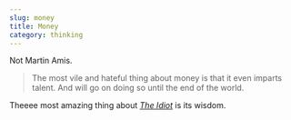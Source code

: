 ```yaml
---
slug: money
title: Money
category: thinking
---
```


Not Martin Amis.

> The most vile and hateful thing about money is that it even imparts talent. And will go on doing so until the end of the world.

Theeee most amazing thing about _[The Idiot](http://www.gutenberg.org/ebooks/2638)_ is its wisdom.
